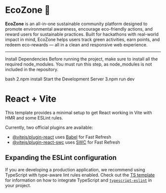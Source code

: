 # EcoZone 🌱

**EcoZone** is an all-in-one sustainable community platform designed to promote environmental awareness, encourage eco-friendly actions, and reward users for sustainable practices. Built for hackathons with real-world impact in mind, EcoZone helps users track green activities, earn points, and redeem eco-rewards — all in a clean and responsive web experience.

---
Install Dependencies
Before running the project, make sure to install all the required node_modules. You must run this step, as node_modules is not included in the repository.

bash
2.npm install
Start the Development Server
3.npm run dev

# React + Vite

This template provides a minimal setup to get React working in Vite with HMR and some ESLint rules.

Currently, two official plugins are available:

- [@vitejs/plugin-react](https://github.com/vitejs/vite-plugin-react/blob/main/packages/plugin-react) uses [Babel](https://babeljs.io/) for Fast Refresh
- [@vitejs/plugin-react-swc](https://github.com/vitejs/vite-plugin-react/blob/main/packages/plugin-react-swc) uses [SWC](https://swc.rs/) for Fast Refresh

## Expanding the ESLint configuration

If you are developing a production application, we recommend using TypeScript with type-aware lint rules enabled. Check out the [TS template](https://github.com/vitejs/vite/tree/main/packages/create-vite/template-react-ts) for information on how to integrate TypeScript and [`typescript-eslint`](https://typescript-eslint.io) in your project.
